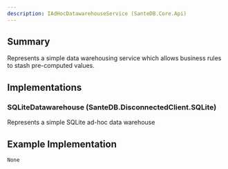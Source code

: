 ```yaml
---
description: IAdHocDatawarehouseService (SanteDB.Core.Api)
---
```


## Summary
Represents a simple data warehousing service which allows business rules to stash
            pre-computed values.

## Implementations


### SQLiteDatawarehouse (SanteDB.DisconnectedClient.SQLite)
Represents a simple SQLite ad-hoc data warehouse
## Example Implementation
```
None
```
